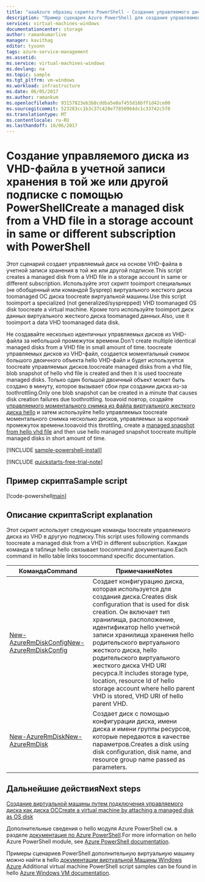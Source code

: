 ```yaml
---
title: "aaaAzure образец скрипта PowerShell - Создание управляемого диска из VHD-файла в учетную запись хранилища в подписке на одном или разных | Документы Microsoft"
description: "Пример сценария Azure PowerShell для создания управляемого диска из VHD-файла в учетной записи хранения в той же или другой подписке."
services: virtual-machines-windows
documentationcenter: storage
author: ramankumarlive
manager: kavithag
editor: tysonn
tags: azure-service-management
ms.assetid: 
ms.service: virtual-machines-windows
ms.devlang: na
ms.topic: sample
ms.tgt_pltfrm: vm-windows
ms.workload: infrastructure
ms.date: 06/05/2017
ms.author: ramankum
ms.openlocfilehash: 93157823eb3b8cddba5e0af455d16bff1d42ce00
ms.sourcegitcommit: 523283cc1b3c37c428e77850964dc1c33742c5f0
ms.translationtype: MT
ms.contentlocale: ru-RU
ms.lasthandoff: 10/06/2017
---
```

# <a name="create-a-managed-disk-from-a-vhd-file-in-a-storage-account-in-same-or-different-subscription-with-powershell"></a><span data-ttu-id="c8660-103">Создание управляемого диска из VHD-файла в учетной записи хранения в той же или другой подписке с помощью PowerShell</span><span class="sxs-lookup"><span data-stu-id="c8660-103">Create a managed disk from a VHD file in a storage account in same or different subscription with PowerShell</span></span>

<span data-ttu-id="c8660-104">Этот сценарий создает управляемый диск на основе VHD-файла в учетной записи хранения в той же или другой подписке.</span><span class="sxs-lookup"><span data-stu-id="c8660-104">This script creates a managed disk from a VHD file in a storage account in same or different subscription.</span></span> <span data-ttu-id="c8660-105">Используйте этот скрипт tooimport специальных (не обобщенный или командой Sysprep) виртуального жесткого диска toomanaged ОС диска toocreate виртуальной машины.</span><span class="sxs-lookup"><span data-stu-id="c8660-105">Use this script tooimport a specialized (not generalized/sysprepped) VHD toomanaged OS disk toocreate a virtual machine.</span></span> <span data-ttu-id="c8660-106">Кроме того используйте tooimport диск данных виртуального жесткого диска toomanaged данных.</span><span class="sxs-lookup"><span data-stu-id="c8660-106">Also, use it tooimport a data VHD toomanaged data disk.</span></span> 

<span data-ttu-id="c8660-107">Не создавайте несколько идентичных управляемых дисков из VHD-файла за небольшой промежуток времени.</span><span class="sxs-lookup"><span data-stu-id="c8660-107">Don't create multiple identical managed disks from a VHD file in small amount of time.</span></span> <span data-ttu-id="c8660-108">toocreate управляемых дисков из VHD-файл, создается моментальный снимок большого двоичного объекта hello VHD-файл и будет используется toocreate управляемых дисков.</span><span class="sxs-lookup"><span data-stu-id="c8660-108">toocreate managed disks from a vhd file, blob snapshot of hello vhd file is created and then it is used toocreate managed disks.</span></span> <span data-ttu-id="c8660-109">Только один большой двоичный объект может быть создано в минуту, которое вызывает сбои при создании диска из-за toothrottling.</span><span class="sxs-lookup"><span data-stu-id="c8660-109">Only one blob snapshot can be created in a minute that causes disk creation failures due toothrottling.</span></span> <span data-ttu-id="c8660-110">tooavoid повтор, создайте [управляемого моментального снимка из файла виртуального жесткого диска hello](./../scripts/storage-windows-powershell-sample-create-snapshot-from-vhd.md?toc=%2fpowershell%2fmodule%2ftoc.json) и затем используйте hello управляемых toocreate моментального снимка несколько дисков, управляемых за короткий промежуток времени.</span><span class="sxs-lookup"><span data-stu-id="c8660-110">tooavoid this throttling, create a [managed snapshot from hello vhd file](./../scripts/storage-windows-powershell-sample-create-snapshot-from-vhd.md?toc=%2fpowershell%2fmodule%2ftoc.json) and then use hello managed snapshot toocreate multiple managed disks in short amount of time.</span></span> 

[!INCLUDE [sample-powershell-install](../../../includes/sample-powershell-install.md)]

[!INCLUDE [quickstarts-free-trial-note](../../../includes/quickstarts-free-trial-note.md)]

## <a name="sample-script"></a><span data-ttu-id="c8660-111">Пример скрипта</span><span class="sxs-lookup"><span data-stu-id="c8660-111">Sample script</span></span>

[!code-powershell[main](../../../powershell_scripts/storage/create-managed-disks-from-vhd-in-different-subscription/create-managed-disks-from-vhd-in-different-subscription.ps1 "Create managed disk from VHD")]


## <a name="script-explanation"></a><span data-ttu-id="c8660-112">Описание скрипта</span><span class="sxs-lookup"><span data-stu-id="c8660-112">Script explanation</span></span>

<span data-ttu-id="c8660-113">Этот скрипт использует следующие команды toocreate управляемого диска из VHD в другую подписку.</span><span class="sxs-lookup"><span data-stu-id="c8660-113">This script uses following commands toocreate a managed disk from a VHD in different subscription.</span></span> <span data-ttu-id="c8660-114">Каждая команда в таблице hello связывает toocommand документацию.</span><span class="sxs-lookup"><span data-stu-id="c8660-114">Each command in hello table links toocommand specific documentation.</span></span>

| <span data-ttu-id="c8660-115">Команда</span><span class="sxs-lookup"><span data-stu-id="c8660-115">Command</span></span> | <span data-ttu-id="c8660-116">Примечания</span><span class="sxs-lookup"><span data-stu-id="c8660-116">Notes</span></span> |
|---|---|
| [<span data-ttu-id="c8660-117">New-AzureRmDiskConfig</span><span class="sxs-lookup"><span data-stu-id="c8660-117">New-AzureRmDiskConfig</span></span>](/powershell/module/azurerm.compute/New-AzureRmDiskConfig) | <span data-ttu-id="c8660-118">Создает конфигурацию диска, которая используется для создания диска.</span><span class="sxs-lookup"><span data-stu-id="c8660-118">Creates disk configuration that is used for disk creation.</span></span> <span data-ttu-id="c8660-119">Он включает тип хранилища, расположение, идентификатор hello учетной записи хранилища хранения hello родительского виртуального жесткого диска, hello родительского виртуального жесткого диска VHD URI ресурса.</span><span class="sxs-lookup"><span data-stu-id="c8660-119">It includes storage type, location, resource Id of hello storage account where hello parent VHD is stored, VHD URI of hello parent VHD.</span></span> |
| [<span data-ttu-id="c8660-120">New-AzureRmDisk</span><span class="sxs-lookup"><span data-stu-id="c8660-120">New-AzureRmDisk</span></span>](/powershell/module/azurerm.compute/New-AzureRmDisk) | <span data-ttu-id="c8660-121">Создает диск с помощью конфигурации диска, имени диска и имени группы ресурсов, которые передаются в качестве параметров.</span><span class="sxs-lookup"><span data-stu-id="c8660-121">Creates a disk using disk configuration, disk name, and resource group name passed as parameters.</span></span> |

## <a name="next-steps"></a><span data-ttu-id="c8660-122">Дальнейшие действия</span><span class="sxs-lookup"><span data-stu-id="c8660-122">Next steps</span></span>

[<span data-ttu-id="c8660-123">Создание виртуальной машины путем подключения управляемого диска как диска ОС</span><span class="sxs-lookup"><span data-stu-id="c8660-123">Create a virtual machine by attaching a managed disk as OS disk</span></span>](./../../virtual-machines/scripts/virtual-machines-windows-powershell-sample-create-vm-from-managed-os-disks.md?toc=%2fpowershell%2fmodule%2ftoc.json)

<span data-ttu-id="c8660-124">Дополнительные сведения о hello модуля Azure PowerShell см. в разделе [документация по Azure PowerShell](/powershell/azure/overview).</span><span class="sxs-lookup"><span data-stu-id="c8660-124">For more information on hello Azure PowerShell module, see [Azure PowerShell documentation](/powershell/azure/overview).</span></span>

<span data-ttu-id="c8660-125">Примеры сценариев PowerShell дополнительную виртуальную машину можно найти в hello [документации виртуальной Машины Windows Azure](../../virtual-machines/windows/powershell-samples.md?toc=%2fazure%2fvirtual-machines%2fwindows%2ftoc.json).</span><span class="sxs-lookup"><span data-stu-id="c8660-125">Additional virtual machine PowerShell script samples can be found in hello [Azure Windows VM documentation](../../virtual-machines/windows/powershell-samples.md?toc=%2fazure%2fvirtual-machines%2fwindows%2ftoc.json).</span></span>
